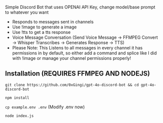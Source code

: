 Simple Discord Bot that uses OPENAI API Key, change model/base prompt to whatever you want

* Responds to messages sent in channels
* Use !image to generate a image
* Use !tts to get a tts response
* Voice Message Conversation (Send Voice Message -> FFMPEG Convert -> Whisper Transcribes -> Generates Response -> TTS)
* Please Note: This Listens to all messages in every channel it has permissions in by default, so either add a command and splice like I did with !image or manage your channel permissions properly!

## Installation (REQUIRES FFMPEG AND NODEJS)
```git clone https://github.com/0xGingi/gpt-4o-discord-bot && cd gpt-4o-discord-bot```

```npm install```

```cp example.env .env```
(Modify .env now)

```node index.js```
